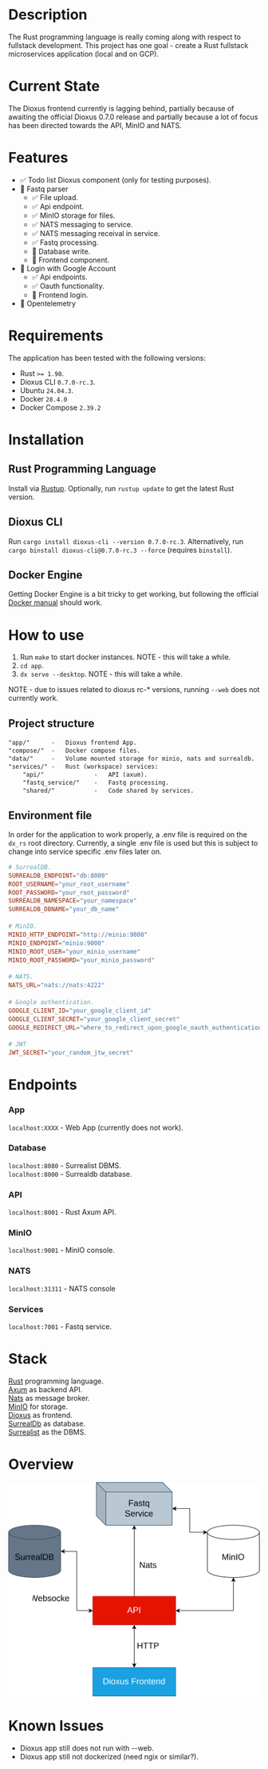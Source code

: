 # Description
The Rust programming language is really coming along with respect to fullstack development. This project has one goal - create a Rust fullstack microservices application (local and on GCP).

# Current State
The Dioxus frontend currently is lagging behind, partially because of awaiting the official Dioxus 0.7.0 release and partially because a lot of focus has been directed towards the API, MinIO and NATS.

# Features
- ✅ Todo list Dioxus component (only for testing purposes).
- 🚧 Fastq parser
    - ✅ File upload.
    - ✅ Api endpoint.
    - ✅ MinIO storage for files.
    - ✅ NATS messaging to service.
    - ✅ NATS messaging receival in service.
    - ✅ Fastq processing.
    - 🚧 Database write.
    - 🚧 Frontend component.
- 🚧 Login with Google Account
    - ✅ Api endpoints.
    - ✅ Oauth functionality.
    - 🚧 Frontend login.
- 🚧 Opentelemetry

# Requirements
The application has been tested with the following versions:
- Rust `>= 1.90`.
- Dioxus CLI `0.7.0-rc.3`.
- Ubuntu `24.04.3`.
- Docker `28.4.0`
- Docker Compose `2.39.2`

# Installation
## Rust Programming Language
Install via [Rustup](https://rustup.rs/). Optionally, run `rustup update` to get the latest Rust version.

## Dioxus CLI
Run `cargo install dioxus-cli --version 0.7.0-rc.3`. Alternatively, run `cargo binstall dioxus-cli@0.7.0-rc.3 --force` (requires `binstall`).

## Docker Engine
Getting Docker Engine is a bit tricky to get working, but following the official [Docker manual](https://docs.docker.com/engine/install/) should work.

# How to use
1. Run `make` to start docker instances. NOTE - this will take a while.
2. `cd app`.
3. `dx serve --desktop`. NOTE - this will take a while.

NOTE - due to issues related to dioxus rc-* versions, running `--web` does not currently work.

## Project structure
```text
"app/"      -   Dioxus frontend App.
"compose/"  -   Docker compose files.
"data/"     -   Volume mounted storage for minio, nats and surrealdb.
"services/" -   Rust (workspace) services:
    "api/"              -   API (axum).
    "fastq_service/"    -   Fastq processing.
    "shared/"           -   Code shared by services.
```

## Environment file
In order for the application to work properly, a .env file is required on the `dx_rs` root directory. Currently, a single .env file is used but this is subject to change into service specific .env files later on.

```toml
# SurrealDB.
SURREALDB_ENDPOINT="db:8000"
ROOT_USERNAME="your_root_username"
ROOT_PASSWORD="your_root_password"
SURREALDB_NAMESPACE="your_namespace"
SURREALDB_DBNAME="your_db_name"

# MinIO.
MINIO_HTTP_ENDPOINT="http://minio:9000"
MINIO_ENDPOINT="minio:9000"
MINIO_ROOT_USER="your_minio_username"
MINIO_ROOT_PASSWORD="your_minio_password"

# NATS.
NATS_URL="nats://nats:4222"

# Google authentication.
GOOGLE_CLIENT_ID="your_google_client_id"
GOOGLE_CLIENT_SECRET="your_google_client_secret"
GOOGLE_REDIRECT_URL="where_to_redirect_upon_google_oauth_authentication"

# JWT
JWT_SECRET="your_random_jtw_secret"
```

# Endpoints
### App
`localhost:XXXX` - Web App (currently does not work).

### Database
`localhost:8080` - Surrealist DBMS.<br>
`localhost:8000` - Surrealdb database.<br>

### API
`localhost:8001` - Rust Axum API.<br>

### MinIO
`localhost:9001` - MinIO console.<br>

### NATS
`localhost:31311` - NATS console<br>

### Services
`localhost:7001` - Fastq service.<br>

# Stack
[Rust](https://rust-lang.org/) programming language.<br>
[Axum](https://github.com/tokio-rs/axum) as backend API.<br>
[Nats](https://github.com/nats-io) as message broker.<br>
[MinIO](https://github.com/minio/minio) for storage.<br>
[Dioxus](https://dioxuslabs.com/) as frontend.<br>
[SurrealDb](https://surrealdb.com/docs/surrealdb) as database.<br>
[Surrealist](https://surrealdb.com/docs/surrealist) as the DBMS.

# Overview
![diagram](https://github.com/OscarAspelin95/dx_rs/blob/9a3c882e7390fa9c7e73915a7d69c5a97da9699b/assets/diagram.svg)

# Known Issues
* Dioxus app still does not run with --web.
* Dioxus app still not dockerized (need ngix or similar?).
